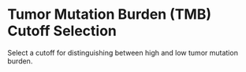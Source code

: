 # Tumor Mutation Burden (TMB) Cutoff Selection

Select a cutoff for distinguishing between high and low tumor mutation burden.


